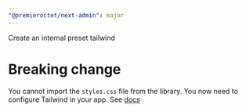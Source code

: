```yaml
---
"@premieroctet/next-admin": major
---
```


Create an internal preset tailwind

# Breaking change

You cannot import the `styles.css` file from the library. You now need to configure Tailwind in your app. See [docs](https://next-admin.js.org/docs/getting-started)
